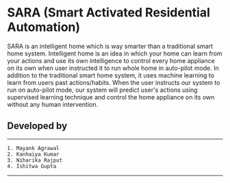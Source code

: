 # SARA (**S**mart **A**ctivated **R**esidential **A**utomation) 


SARA is an intelligent home which is way smarter than a traditional smart home system. Intelligent home is an idea in which your home can learn from your actions and use its own intelligence to control every home appliance on its own when user instructed it to run whole home in auto-pilot mode. In addition to the traditional smart home system, it uses machine learning to learn from users past actions/habits. When the user instructs our system to run on auto-pilot mode, our system will predict user's actions using supervised learning technique and control the home appliance on its own without any human intervention.


## Developed by

***
    1. Mayank Agrawal 
    2. Kanhaiya Kumar  
    3. Niharika Rajput 
    4. Ishitwa Gupta 
***


